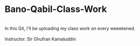 # Bano-Qabil-Class-Work
<br>
In this Git, I'll be uploading my class work on every weeekened.
<br>
<br>
Instructor: Sir Ghufran Kamaluddin
